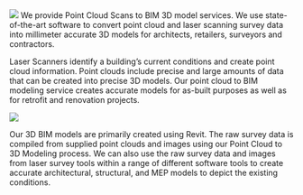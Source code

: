 ﻿<img src="/services/scan-1.png" class="left" />
We provide Point Cloud Scans to BIM 3D model services. We use state-of-the-art
software to convert point cloud and laser scanning survey data into millimeter
accurate 3D models for architects, retailers, surveyors and contractors.

Laser Scanners identify a building’s current conditions and create point cloud
information. Point clouds include precise and large amounts of data that can be
created into precise 3D models. Our point cloud to BIM modeling service creates
accurate models for as-built purposes as well as for retrofit and renovation
projects.

<img src="/services/scan-2.jpg" class="right" />

Our 3D BIM models are primarily created using Revit. The raw survey data is
compiled from supplied point clouds and images using our Point Cloud to 3D
Modeling process. We can also use the raw survey data and images from laser
survey tools within a range of different software tools to create accurate
architectural, structural, and MEP models to depict the existing conditions.